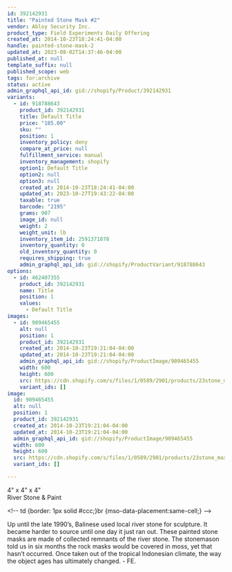 ```yaml
---
id: 392142931
title: "Painted Stone Mask #2"
vendor: Abloy Security Inc.
product_type: Field Experiments Daily Offering
created_at: 2014-10-23T18:24:41-04:00
handle: painted-stone-mask-2
updated_at: 2023-08-02T14:37:46-04:00
published_at: null
template_suffix: null
published_scope: web
tags: for:archive
status: active
admin_graphql_api_id: gid://shopify/Product/392142931
variants:
  - id: 918788643
    product_id: 392142931
    title: Default Title
    price: "185.00"
    sku: ""
    position: 1
    inventory_policy: deny
    compare_at_price: null
    fulfillment_service: manual
    inventory_management: shopify
    option1: Default Title
    option2: null
    option3: null
    created_at: 2014-10-23T18:24:41-04:00
    updated_at: 2023-10-27T19:43:22-04:00
    taxable: true
    barcode: "2195"
    grams: 907
    image_id: null
    weight: 2
    weight_unit: lb
    inventory_item_id: 2591371078
    inventory_quantity: 0
    old_inventory_quantity: 0
    requires_shipping: true
    admin_graphql_api_id: gid://shopify/ProductVariant/918788643
options:
  - id: 462407355
    product_id: 392142931
    name: Title
    position: 1
    values:
      - Default Title
images:
  - id: 909465455
    alt: null
    position: 1
    product_id: 392142931
    created_at: 2014-10-23T19:21:04-04:00
    updated_at: 2014-10-23T19:21:04-04:00
    admin_graphql_api_id: gid://shopify/ProductImage/909465455
    width: 600
    height: 600
    src: https://cdn.shopify.com/s/files/1/0589/2901/products/23stone_mask_black_lip_web_e8348958-0e8f-4ddb-9611-896e4749aac6.jpeg?v=1414106464
    variant_ids: []
image:
  id: 909465455
  alt: null
  position: 1
  product_id: 392142931
  created_at: 2014-10-23T19:21:04-04:00
  updated_at: 2014-10-23T19:21:04-04:00
  admin_graphql_api_id: gid://shopify/ProductImage/909465455
  width: 600
  height: 600
  src: https://cdn.shopify.com/s/files/1/0589/2901/products/23stone_mask_black_lip_web_e8348958-0e8f-4ddb-9611-896e4749aac6.jpeg?v=1414106464
  variant_ids: []

---
```


4" x 4" x 4"  
River Stone & Paint

&lt;!-- td {border: 1px solid #ccc;}br {mso-data-placement:same-cell;} --&gt;

Up until the late 1990’s, Balinese used local river stone for sculpture. It became harder to source until one day it just ran out. These painted stone masks are made of collected remnants of the river stone. The stonemason told us in six months the rock masks would be covered in moss, yet that hasn’t occurred. Once taken out of the tropical Indonesian climate, the way the object ages has ultimately changed. - FE.